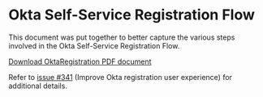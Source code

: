 # Okta Self-Service Registration Flow

This document was put together to better capture the various steps involved
in the Okta Self-Service Registration Flow.   

[Download OktaRegistration PDF document](https://github.com/thegrumpys/odop/files/4272364/OktaRegistration.pdf)   

Refer to [issue #341](https://github.com/thegrumpys/odop/issues/341) (Improve Okta registration user experience) for additional details.  
